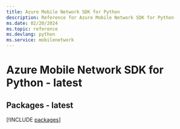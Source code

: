 ```yaml
---
title: Azure Mobile Network SDK for Python
description: Reference for Azure Mobile Network SDK for Python
ms.date: 02/20/2024
ms.topic: reference
ms.devlang: python
ms.service: mobilenetwork
---
```

# Azure Mobile Network SDK for Python - latest
## Packages - latest
[!INCLUDE [packages](mobile-network-index.md)]